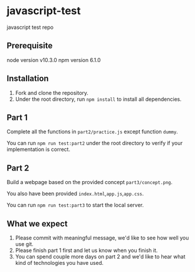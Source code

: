 # javascript-test

javascript test repo

## Prerequisite

node version v10.3.0
npm version 6.1.0

## Installation

1. Fork and clone the repository.
2. Under the root directory, run ```npm install``` to install all dependencies.

## Part 1

Complete all the functions in ```part2/practice.js``` except function ```dummy```.

You can run ```npm run test:part2``` under the root directory to verify if your implementation is correct.

## Part 2

Build a webpage based on the provided concept ```part3/concept.png```.

You also have been provided ```index.html```,```app.js```,```app.css```.

You can run ```npm run test:part3``` to start the local server.

## What we expect

1. Please commit with meaningful message, we'd like to see how well you use git.
2. Please finish part 1 first and let us know when you finish it.
3. You can spend couple more days on part 2 and we'd like to hear what kind of technologies you have used.

